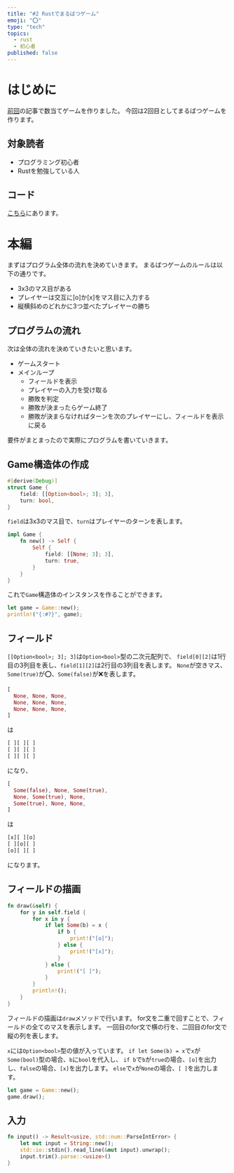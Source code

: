 ```yaml
---
title: "#2 Rustでまるばつゲーム"
emoji: "⭕️"
type: "tech"
topics:
  - rust
  - 初心者
published: false
---
```


# はじめに

[前回]の記事で数当てゲームを作りました。
今回は2回目としてまるばつゲームを作ります。

## 対象読者

- プログラミング初心者
- Rustを勉強している人

## コード

[こちら]にあります。

# 本編

まずはプログラム全体の流れを決めていきます。
まるばつゲームのルールは以下の通りです。

- 3x3のマス目がある
- プレイヤーは交互に[o]か[x]をマス目に入力する
- 縦横斜めのどれかに3つ並べたプレイヤーの勝ち

## プログラムの流れ

次は全体の流れを決めていきたいと思います。

- ゲームスタート
- メインループ
  - フィールドを表示
  - プレイヤーの入力を受け取る
  - 勝敗を判定
  - 勝敗が決まったらゲーム終了
  - 勝敗が決まらなければターンを次のプレイヤーにし、フィールドを表示に戻る

要件がまとまったので実際にプログラムを書いていきます。

## Game構造体の作成

```rust
#[derive(Debug)]
struct Game {
    field: [[Option<bool>; 3]; 3],
    turn: bool,
}
```

`field`は3x3のマス目で、`turn`はプレイヤーのターンを表します。

```rust
impl Game {
    fn new() -> Self {
        Self {
            field: [[None; 3]; 3],
            turn: true,
        }
    }
}
```

これで`Game`構造体のインスタンスを作ることができます。

```rust
let game = Game::new();
println!("{:#?}", game);
```

## フィールド

`[[Option<bool>; 3]; 3]`は`Option<bool>`型の二次元配列で、
`field[0][2]`は1行目の3列目を表し、`field[1][2]`は2行目の3列目を表します。
`None`が空きマス、`Some(true)`が⭕️、`Some(false)`が❌を表します。

```rust
[
  None, None, None,
  None, None, None,
  None, None, None,
]
```

は

```rust
[ ][ ][ ]
[ ][ ][ ]
[ ][ ][ ]
```

になり、

```rust
[
  Some(false), None, Some(true),
  None, Some(true), None,
  Some(true), None, None,
]
```

は

```rust
[x][ ][o]
[ ][o][ ]
[o][ ][ ]
```

になります。

## フィールドの描画

```rust
fn draw(&self) {
    for y in self.field {
        for x in y {
            if let Some(b) = x {
                if b {
                    print!("[o]");
                } else {
                    print!("[x]");
                }
            } else {
                print!("[ ]");
            }
        }
        println!();
    }
}
```

フィールドの描画は`draw`メソッドで行います。
for文を二重で回すことで、フィールドの全てのマスを表示します。
一回目のfor文で横の行を、二回目のfor文で縦の列を表します。

`x`には`Option<bool>`型の値が入っています。
`if let Some(b) = x`で`x`が`Some(bool)`型の場合、`b`に`bool`を代入し、
`if b`で`b`が`true`の場合、`[o]`を出力し、`false`の場合、`[x]`を出力します。
`else`で`x`が`None`の場合、`[ ]`を出力します。

```rust
let game = Game::new();
game.draw();
```

## 入力

```rust
fn input() -> Result<usize, std::num::ParseIntError> {
    let mut input = String::new();
    std::io::stdin().read_line(&mut input).unwrap();
    input.trim().parse::<usize>()
}
```

[前回]: https://zenn.dev/daizyoo/articles/number-guessing "number-guessing"
[こちら]: https://github.com/daizyoo/tic-toc-toe "tic-toc-toe"
